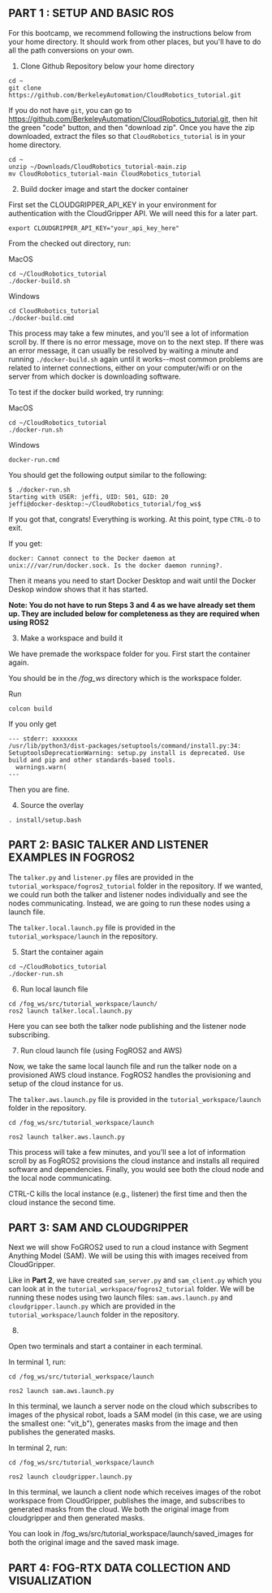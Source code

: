 ## PART 1 : SETUP AND BASIC ROS

For this bootcamp, we recommend following the instructions below from your home directory.  It should work from other places, but you'll have to do all the path conversions on your own.

1. Clone Github Repository below your home directory
```
cd ~
git clone https://github.com/BerkeleyAutomation/CloudRobotics_tutorial.git
```

If you do not have `git`, you can go to https://github.com/BerkeleyAutomation/CloudRobotics_tutorial.git, then hit the green "code" button, and then "download zip".  Once you have the zip downloaded, extract the files so that `CloudRobotics_tutorial` is in your home directory.
```
cd ~
unzip ~/Downloads/CloudRobotics_tutorial-main.zip
mv CloudRobotics_tutorial-main CloudRobotics_tutorial
```


2. Build docker image and start the docker container


First set the  CLOUDGRIPPER_API_KEY in your environment for authentication with the CloudGripper API. We will need this for a later part. 

```
export CLOUDGRIPPER_API_KEY="your_api_key_here"
```

From the checked out directory, run:

MacOS
```
cd ~/CloudRobotics_tutorial
./docker-build.sh
```

Windows
```
cd CloudRobotics_tutorial
./docker-build.cmd
```

This process may take a few minutes, and you'll see a lot of information scroll by.  If there is no error message, move on to the next step.  If there was an error message, it can usually be resolved by waiting a minute and running `./docker-build.sh` again until it works--most common problems are related to internet connections, either on your computer/wifi or on the server from which docker is downloading software.


To test if the docker build worked, try running:

MacOS
```
cd ~/CloudRobotics_tutorial
./docker-run.sh
```

Windows
```
docker-run.cmd
```

You should get the following output similar to the following:
```
$ ./docker-run.sh 
Starting with USER: jeffi, UID: 501, GID: 20
jeffi@docker-desktop:~/CloudRobotics_tutorial/fog_ws$ 
```
If you got that, congrats!  Everything is working.  At this point, type `CTRL-D` to exit.


If you get:
```
docker: Cannot connect to the Docker daemon at unix:///var/run/docker.sock. Is the docker daemon running?.
```
Then it means you need to start Docker Desktop and wait until the Docker Deskop window shows that it has started.

**Note: You do not have to run Steps 3 and 4 as we have already set them up. They are included below for completeness as they are required when using ROS2**

3. Make a workspace and build it

We have premade the workspace folder for you. First start the  container again. 

You should be in the _/fog_ws_ directory which is the workspace folder. 

Run
```
colcon build
```

If you only get
```
--- stderr: xxxxxxx                                                                
/usr/lib/python3/dist-packages/setuptools/command/install.py:34: SetuptoolsDeprecationWarning: setup.py install is deprecated. Use build and pip and other standards-based tools.
  warnings.warn(
---
```
Then you are fine. 


4. Source the overlay
```
. install/setup.bash
```


## PART 2: BASIC TALKER AND LISTENER EXAMPLES IN FOGROS2

The `talker.py`  and `listener.py` files are provided in the `tutorial_workspace/fogros2_tutorial` folder in the repository. If we wanted, we could run both the talker and listener nodes individually and see the nodes communicating. Instead, we are going to run these nodes using a launch file.

The `talker.local.launch.py` file is provided in the `tutorial_workspace/launch` in the repository.

5. Start the container again
   
```
cd ~/CloudRobotics_tutorial
./docker-run.sh
```

6.  Run local launch file
```
cd /fog_ws/src/tutorial_workspace/launch/
ros2 launch talker.local.launch.py
```
Here you can see both the talker node publishing and the listener node subscribing. 

7. Run cloud launch file (using FogROS2 and AWS)

Now, we take the same local launch file and run the talker node on a provisioned AWS cloud instance. FogROS2 handles the provisioning and setup of the cloud instance for us. 

The `talker.aws.launch.py` file is provided in the `tutorial_workspace/launch` folder in the repository.

```
cd /fog_ws/src/tutorial_workspace/launch

ros2 launch talker.aws.launch.py
```
This process will take a few minutes, and you'll see a lot of information scroll by as FogROS2 provisions the cloud instance and installs all required software and dependencies. Finally, you would see both the cloud node and the local node communicating. 

CTRL-C kills the local instance (e.g., listener) the first time and then the cloud instance the second time. 


## PART 3: SAM AND CLOUDGRIPPER
Next we will show FoGROS2 used to run a cloud instance with Segment Anything Model (SAM). We will be using this with images received from CloudGripper.

Like in **Part 2**, we have created  `sam_server.py`  and `sam_client.py` which you can look at in the `tutorial_workspace/fogros2_tutorial` folder. We will be running these nodes using two launch files: `sam.aws.launch.py`  and `cloudgripper.launch.py` which are provided in the `tutorial_workspace/launch` folder in the repository.

8. 

Open two terminals and start a container in each terminal.

In terminal 1, run:
```
cd /fog_ws/src/tutorial_workspace/launch

ros2 launch sam.aws.launch.py
```
In this terminal, we launch a server node on the cloud which subscribes to images of the physical robot, loads a SAM model (in this case, we are using the smallest one: "vit_b"), generates masks from the image and then publishes the generated masks. 

In terminal 2, run:
```
cd /fog_ws/src/tutorial_workspace/launch

ros2 launch cloudgripper.launch.py
```
In this terminal, we launch a client node which receives images of the robot workspace from CloudGripper, publishes the image, and subscribes to generated masks from the cloud. We both the original image from cloudgripper and then generated masks.

You can look in /fog_ws/src/tutorial_workspace/launch/saved_images for both the original image and the saved mask image. 


## PART 4: FOG-RTX DATA COLLECTION AND VISUALIZATION
